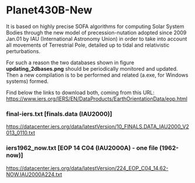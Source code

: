 # Planet430B-New
It is based on highly precise SOFA algorithms for computing Solar System Bodies through the new model of precession-nutation adopted since 2009 Jan.01 by IAU (International Astronomy Union) in order to take into account all movements of Terrestrial Pole, detailed up to tidal and relativistic perturbations.

For such a reason the two databases shown in figure <b>updating_2dbases.png</b> should be periodically monitored and updated. Then a new compilation is to be performed and related (a.exe, for Windows systems) formed.

Find below the links to download both, coming from this URL: https://www.iers.org/IERS/EN/DataProducts/EarthOrientationData/eop.html
### final-iers.txt [finals.data (IAU2000)]
https://datacenter.iers.org/data/latestVersion/10_FINALS.DATA_IAU2000_V2013_0110.txt
### iers1962_now.txt [EOP 14 C04 (IAU2000A) - one file (1962-now)]
https://datacenter.iers.org/data/latestVersion/224_EOP_C04_14.62-NOW.IAU2000A224.txt
